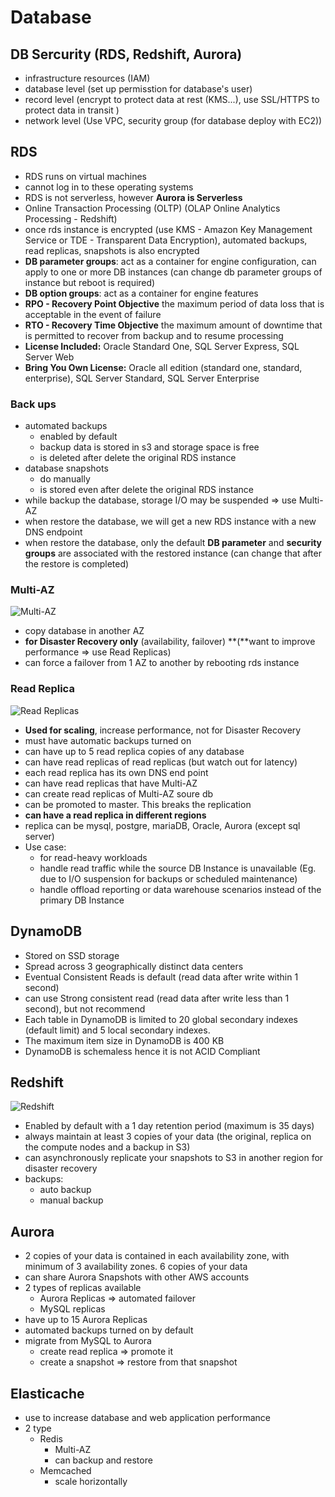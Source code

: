 # Database

## DB Sercurity (RDS, Redshift, Aurora)

- infrastructure resources (IAM)
- database level (set up permisstion for database's user)
- record level (encrypt to protect data at rest (KMS...), use SSL/HTTPS to protect data in transit )
- network level (Use VPC, security group (for database deploy with EC2))

## RDS

- RDS runs on virtual machines
- cannot log in to these operating systems
- RDS is not serverless, however **Aurora is Serverless**
- Online Transaction Processing (OLTP) (OLAP Online Analytics Processing - Redshift)
- once rds instance is encrypted (use KMS - Amazon Key Management Service or TDE - Transparent Data Encryption), automated backups, read replicas, snapshots is also encrypted
- **DB parameter groups**: act as a container  for engine configuration, can apply to one or more DB instances (can change db parameter groups of instance but reboot is required)
- **DB option groups**: act as a container for engine features
- **RPO - Recovery Point Objective** the maximum period of data loss that is acceptable in the event of failure
- **RTO - Recovery Time Objective** the maximum amount of downtime that is permitted to recover from backup and to resume processing
- **License Included:**  Oracle Standard One, SQL Server Express, SQL Server Web
- **Bring You Own License:** Oracle all edition (standard one, standard, enterprise), SQL Server Standard, SQL Server Enterprise

### Back ups

- automated backups
    - enabled by default
    - backup data is stored in s3 and storage space is free
    - is deleted after delete the original RDS instance
- database snapshots
    - do manually
    - is stored even after delete the original RDS instance
- while backup the database, storage I/O may be suspended ⇒ use Multi-AZ
- when restore the database, we will get a new RDS instance with a new DNS endpoint
- when restore the database, only the default **DB parameter** and **security groups** are associated with the restored instance (can change that after the restore is completed)

### Multi-AZ

![Multi-AZ](images/multi-az.png)

- copy database in another AZ
- **for Disaster Recovery only** (availability, failover) **(**want to improve performance ⇒ use Read Replicas)
- can force a failover from 1 AZ  to another by rebooting rds instance

### Read Replica

![Read Replicas](images/read-replica.png)

- **Used for scaling**, increase performance, not for Disaster Recovery
- must have automatic backups turned on
- can have up to 5 read replica copies of any database
- can have read replicas of read replicas (but watch out for latency)
- each read replica has its own DNS end point
- can have read replicas that have Multi-AZ
- can create read replicas of Multi-AZ soure db
- can be promoted to master. This breaks the replication
- **can have a read replica in different regions**
- replica can be mysql, postgre, mariaDB, Oracle, Aurora (except sql server)
- Use case:
    - for read-heavy workloads
    - handle read traffic while the source DB Instance is unavailable (Eg. due to I/O suspension for backups or scheduled maintenance)
    - handle offload reporting or data warehouse scenarios instead of the primary DB Instance

## DynamoDB

- Stored on SSD storage
- Spread across 3 geographically  distinct data centers
- Eventual Consistent Reads is default (read data after write within 1 second)
- can use Strong consistent read (read data after write less than 1 second), but not recommend
- Each table in DynamoDB is limited to 20 global secondary indexes (default limit) and 5 local secondary indexes.
- The maximum item size in DynamoDB is 400 KB
- DynamoDB is schemaless hence it is not ACID Compliant
## Redshift

![Redshift](images/redshift.png)

- Enabled by default with a 1 day retention period (maximum is 35 days)
- always maintain at least 3 copies of your data (the original, replica on the compute nodes and a backup in S3)
- can asynchronously replicate your snapshots to S3 in another region for disaster recovery
- backups:
    - auto backup
    - manual backup

## Aurora

- 2 copies of your data is contained in each availability zone, with minimum of 3 availability zones. 6 copies of your data
- can share Aurora Snapshots with other AWS accounts
- 2 types of replicas available
    - Aurora Replicas ⇒ automated failover
    - MySQL replicas
- have up to 15 Aurora Replicas
- automated backups turned on by default
- migrate from MySQL to Aurora
    - create read replica ⇒ promote it
    - create a snapshot ⇒ restore from that snapshot

## Elasticache

- use to increase database and web application performance
- 2 type
    - Redis
        - Multi-AZ
        - can backup and restore
    - Memcached
        - scale horizontally
